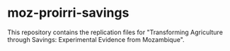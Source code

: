 # moz-proirri-savings
This repository contains the replication files for "Transforming Agriculture through Savings: Experimental Evidence from Mozambique".
